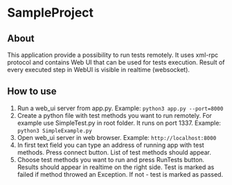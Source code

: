# SampleProject

## About

This application provide a possibility to run tests remotely. It uses xml-rpc protocol and contains Web UI that can be used for tests execution. Result of every executed step in WebUI is visible in realtime (websocket).

## How to use

1. Run a web_ui server from app.py. Example: ```python3 app.py --port=8000```
2. Create a python file with test methods you want to run remotely. For example use SimpleTest.py in root folder. It runs on port 1337. Example: ```python3 SimpleExample.py```
3. Open web_ui server in web browser. Example: ```http://localhost:8000```
4. In first text field you can type an address of running app with test methods. Press connect button. List of test methods should appear.
5. Choose test methods you want to run and press RunTests button. Results should appear in realtime on the right side. Test is marked as failed if method throwed an Exception. If not - test is marked as passed.
